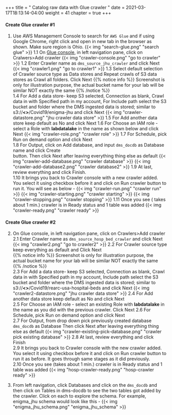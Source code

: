 +++
title = " Catalog raw data with Glue crawler "
date = 2021-03-17T18:13:14-04:00
weight = 41
chapter = true
+++


#### Create Glue crawler #1
1.  Use AWS Management Console to search for `AWS Glue` and if using Google Chrome, right click and open in new tab in the browser as shown. Make sure region is Ohio.
{{< img "search-glue.png" "search glue" >}}
1.1 On [Glue console](https://us-east-2.console.aws.amazon.com/glue/home?region=us-east-2), in left navigation pane, click on Cralwers>Add crawler
{{< img "crawler-console.png" "go to crawler" >}}
1.2 Enter Crawler name as `dms_source_jhu_crawler` and click Next
{{< img "crawler1.png" "go to crawler1" >}}
1.3 Select default selection of Crawler source type as Data stores and Repeat crawls of S3 data stores as Crawl all folders. Click Next 
{{% notice info %}}
Screenshot is only for illustration purpose, the actual bucket name for your lab will be similar NOT exactly the same
{{% /notice %}}      
1.4 For Add a data store- 
    keep S3 selected, 
    Connection as blank, 
    Crawl data in with Specified path in my account, 
    For Include path select the S3 bucket and folder where the DMS ingested data is stored; similar to s3://**<<labdatalake>>**/Covid19/enigma-jhu and click Next
    {{< img "crawler-datastore.png" "jhu crawler data store" >}}
1.5 For Add another data store keep default as No and click Next
1.6 For Choose an IAM role - select a Role with **labdatalake** in the name as shown below and click Next
    {{< img "crawler-role.png" "crawler role" >}}
1.7 For Schedule, pick Run on demand option and click Next    
1.8 For Output, click on Add database, and input `dms_docdb` as Database name and click Create  
    button. Then click Next after leaving everything thing else as default
    {{< img "crawler-add-database.png" "crawler database" >}}
    {{< img "crawler-add-database2.png" "crawler database2" >}}
1.9 At last, review everything and click Finish.   
1.10 It brings you back to Crawler console with a new crawler added. You select it using checkbox 
    before it and click on Run crawler button to run it. You will see as below -
    {{< img "crawler-run.png" "crawler run" >}}
    {{< img "crawler-starting.png" "crawler starting" >}}
    {{< img "crawler-stopping.png" "crawler stopping" >}}
1.11 Once you see ( takes about 1 min.) crawler is in Ready status and 1 table was added
    {{< img "crawler-ready.png" "crawler ready" >}}

#### Create Glue crawler #2
2. On Glue console, in left navigation pane, click on Crawlers>Add crawler   
 2.1 Enter Crawler name as `dms_source_hosp_bed_crawler` and click Next
{{< img "crawler2.png" "go to crawler2" >}}
 2.2 For Crawler source type keep everything as default and Click Next  
 {{% notice info %}}
Screenshot is only for illustration purpose, the actual bucket name for your lab will be similar NOT exactly the same
{{% /notice %}}     
 2.3 For Add a data store- 
    keep S3 selected, 
    Connection as blank, 
    Crawl data in with Specified path in my account, 
    Include path select the S3 bucket and folder where the DMS ingested data is stored; similar to s3://**<<labdatalake>>**/Covid19/rearc-usa-hospital-beds and click Next
    {{< img "crawler2-datastore.png" "jhu crawler data store" >}}
2.4 For Add another data store keep default as No and click Next   
2.5 For Choose an IAM role - select an existing Role with **labdatalake** in the name as you did with the previous crawler. Click Next
2.6 For Schedule, pick Run on demand option and click Next   
2.7 For Output, from drop down pick previously created database `dms_docdb` as Database 
    Then click Next after leaving everything thing else as default
    {{< img "crawler-existing-pick-database.png" "crawler pick existing database" >}}
2.8 At last, review everything and click Finish   
2.9 It brings you back to Crawler console with the new crawler added. You select it using checkbox 
    before it and click on Run crawler button to run it as before. It goes through same stages as it did previously.  
2.10 Once you see (takes about 1 min.) crawler is in Ready status and 1 table was added
    {{< img "hosp-crawler-ready.png" "hosp-crawler ready" >}}


3. From left navigation, click Databases and click on the `dms_docdb` and then click on Tables in dms-docdb to see the two tables got added by the crawler. Click on each to 
   explore the schema. For example, enigma_jhu schema would look like this -
   {{< img "enigma_jhu_schema.png" "enigma_jhu_schema" >}}



